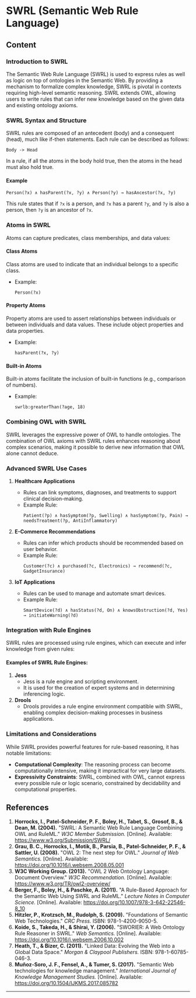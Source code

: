 # SWRL (Semantic Web Rule Language)

## Content

### Introduction to SWRL

The Semantic Web Rule Language (SWRL) is used to express rules as well as logic on top of ontologies in the Semantic Web. By providing a mechanism to formalize complex knowledge, SWRL is pivotal in contexts requiring high-level semantic reasoning. SWRL extends OWL, allowing users to write rules that can infer new knowledge based on the given data and existing ontology axioms.

### SWRL Syntax and Structure

SWRL rules are composed of an antecedent (body) and a consequent (head), much like if-then statements. Each rule can be described as follows:

```
Body -> Head
```

In a rule, if all the atoms in the body hold true, then the atoms in the head must also hold true.

#### Example

```
Person(?x) ∧ hasParent(?x, ?y) ∧ Person(?y) → hasAncestor(?x, ?y)
```

This rule states that if `?x` is a person, and `?x` has a parent `?y`, and `?y` is also a person, then `?y` is an ancestor of `?x`.

### Atoms in SWRL

Atoms can capture predicates, class memberships, and data values:

#### Class Atoms

Class atoms are used to indicate that an individual belongs to a specific class.

- Example:
  ```
  Person(?x)
  ```

#### Property Atoms

Property atoms are used to assert relationships between individuals or between individuals and data values. These include object properties and data properties.

- Example:
  ```
  hasParent(?x, ?y)
  ```

#### Built-in Atoms

Built-in atoms facilitate the inclusion of built-in functions (e.g., comparison of numbers).

- Example:
  ```
  swrlb:greaterThan(?age, 18)
  ```

### Combining OWL with SWRL

SWRL leverages the expressive power of OWL to handle ontologies. The combination of OWL axioms with SWRL rules enhances reasoning about complex scenarios, making it possible to derive new information that OWL alone cannot deduce.

### Advanced SWRL Use Cases

1. **Healthcare Applications**
   - Rules can link symptoms, diagnoses, and treatments to support clinical decision-making.
   - Example Rule:
     ```
     Patient(?p) ∧ hasSymptom(?p, Swelling) ∧ hasSymptom(?p, Pain) → needsTreatment(?p, AntiInflammatory)
     ```
2. **E-Commerce Recommendations**

   - Rules can infer which products should be recommended based on user behavior.
   - Example Rule:
     ```
     Customer(?c) ∧ purchased(?c, Electronics) → recommend(?c, GadgetInsurance)
     ```

3. **IoT Applications**
   - Rules can be used to manage and automate smart devices.
   - Example Rule:
     ```
     SmartDevice(?d) ∧ hasStatus(?d, On) ∧ knowsObstruction(?d, Yes) → initiateWarning(?d)
     ```

### Integration with Rule Engines

SWRL rules are processed using rule engines, which can execute and infer knowledge from given rules:

#### Examples of SWRL Rule Engines:

1. **Jess**
   - Jess is a rule engine and scripting environment.
   - It is used for the creation of expert systems and in determining inferencing logic.
2. **Drools**
   - Drools provides a rule engine environment compatible with SWRL, enabling complex decision-making processes in business applications.

### Limitations and Considerations

While SWRL provides powerful features for rule-based reasoning, it has notable limitations:

- **Computational Complexity**: The reasoning process can become computationally intensive, making it impractical for very large datasets.
- **Expressivity Constraints**: SWRL, combined with OWL, cannot express every possible rule or logic scenario, constrained by decidability and computational properties.

## References

1. **Horrocks, I., Patel-Schneider, P. F., Boley, H., Tabet, S., Grosof, B., & Dean, M. (2004).** "SWRL: A Semantic Web Rule Language Combining OWL and RuleML." _W3C Member Submission._ [Online]. Available: https://www.w3.org/Submission/SWRL/
2. **Grau, B. C., Horrocks, I., Motik, B., Parsia, B., Patel-Schneider, P. F., & Sattler, U. (2008).** "OWL 2: The next step for OWL." _Journal of Web Semantics._ [Online]. Available: https://doi.org/10.1016/j.websem.2008.05.001
3. **W3C Working Group. (2013).** "OWL 2 Web Ontology Language: Document Overview." _W3C Recommendation._ [Online]. Available: https://www.w3.org/TR/owl2-overview/
4. **Berger, F., Boley, H., & Paschke, A. (2011).** "A Rule-Based Approach for the Semantic Web Using SWRL and RuleML." _Lecture Notes in Computer Science._ [Online]. Available: https://doi.org/10.1007/978-3-642-22546-8_10
5. **Hitzler, P., Krotzsch, M., Rudolph, S. (2009).** "Foundations of Semantic Web Technologies." _CRC Press._ ISBN: 978-1-4200-9050-5.
6. **Koide, S., Takeda, H., & Shirai, Y. (2006).** "SWORIER: A Web Ontology Rule Reasoner in SWRL." _Web Semantics._ [Online]. Available: https://doi.org/10.1016/j.websem.2006.10.002
7. **Heath, T., & Bizer, C. (2011).** "Linked Data: Evolving the Web into a Global Data Space." _Morgan & Claypool Publishers._ ISBN: 978-1-60785-046-3.
8. **Muñoz-Soro, J. F., Fensel, A., & Tumer, S. (2017).** "Semantic Web technologies for knowledge management." _International Journal of Knowledge Management Studies._ [Online]. Available: https://doi.org/10.1504/IJKMS.2017.085782

---
